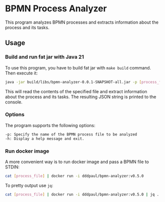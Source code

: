 # BPMN Process Analyzer

This program analyzes BPMN processes and extracts information about the process and its tasks.

## Usage

### Build and run fat jar with Java 21

To use this program, you have to build fat jar with ```make build``` command. Then execute it:

```bash
java -jar build/libs/bpmn-analyzer-0.0.1-SNAPSHOT-all.jar -p [process_file]
```
This will read the contents of the specified file and extract information about the process and its tasks. The resulting JSON string is printed to the console.

### Options

The program supports the following options:

```
-p: Specify the name of the BPMN process file to be analyzed
-h: Display a help message and exit.
```

### Run docker image

A more convenient way is to run docker image and pass a BPMN file to STDIN:

```bash
cat [process_file] | docker run -i dddpaul/bpmn-analyzer:v0.5.0
```

To pretty output use ```jq```:

```bash
cat [process_file] | docker run -i dddpaul/bpmn-analyzer:v0.5.0 | jq .
```
